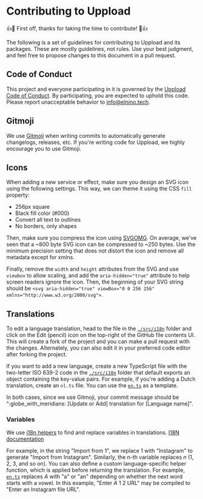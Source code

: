 # Contributing to Uppload

👍🎉 First off, thanks for taking the time to contribute! 🎉👍

The following is a set of guidelines for contributing to Uppload and its packages. These are mostly guidelines, not rules. Use your best judgment, and feel free to propose changes to this document in a pull request.

## Code of Conduct

This project and everyone participating in it is governed by the [Uppload Code of Conduct](https://github.com/elninotech/uppload/blob/master/CODE_OF_CONDUCT.md). By participating, you are expected to uphold this code. Please report unacceptable behavior to [info@elnino.tech](mailto:info@elnino.tech).

## Gitmoji

We use [Gitmoji](https://gitmoji.carloscuesta.me) when writing commits to automatically generate changelogs, releases, etc. If you're writing code for Uppload, we highly encourage you to use Gitmoji.

## Icons

When adding a new service or effect, make sure you design an SVG icon using the following settings. This way, we can theme it using the CSS `fill` property:

- 256px square
- Black fill color (#000)
- Convert all text to outlines
- No borders, only shapes

Then, make sure you compress the icon using [SVGOMG](https://jakearchibald.github.io/svgomg/). On average, we've seen that a ~800 byte SVG icon can be compressed to ~250 bytes. Use the minimum precision setting that does not distort the icon and remove all metadata except for xmlns.

Finally, remove the `width` and `height` attributes from the SVG and use `viewbox` to allow scaling, and add the `aria-hidden="true"` attribute to help screen readers ignore the icon. Then, the beginning of your SVG string should be `<svg aria-hidden="true" viewBox="0 0 256 256" xmlns="http://www.w3.org/2000/svg">`.

## Translations

To edit a language translation, head to the file in the [`./src/i18n`](https://github.com/elninotech/uppload/tree/typescript/src/i18n) folder and click on the Edit (pencil) icon on the top-right of the GitHub file contents UI. This will create a fork of the project and you can make a pull request with the changes. Alternately, you can also edit it in your preferred code editor after forking the project.

If you want to add a new language, create a new TypeScript file with the two-letter ISO 639-2 code in the [`./src/i18n`](https://github.com/elninotech/uppload/tree/typescript/src/i18n) folder that default exports an object containing the key-value pairs. For example, if you're adding a Dutch translation, create an `nl.ts` file. You can use the [`en.ts`](https://github.com/elninotech/uppload/blob/typescript/src/i18n/en.ts) as a template.

In both cases, since we use Gitmoji, your commit message should be "\:globe_with_meridians: \[Update or Add] translation for \[Language name]".

### Variables

We use [i18n helpers](https://github.com/elninotech/uppload/blob/typescript/src/helpers/i18n.ts) to find and replace variables in translations. [I18N documentation](https://uppload.js.org/i18n)

For example, in the string "Import from $1$", we replace $1$ with "Instagram" to generate "Import from Instagram". Similarly, the n-th variable replaces $n$ ($1$, $2$, $3$, and so on). You can also define a custom language-specific helper function, which is applied before returning the translation. For example, [`en.ts`](https://github.com/elninotech/uppload/blob/typescript/src/i18n/en.ts) replaces $A$ with "a" or "an" depending on whether the next word starts with a vowel. In this example, "Enter $A$ $1$ $2$ URL" may be compiled to "Enter an Instagram file URL".
